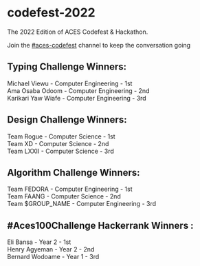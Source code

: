 # codefest-2022
The 2022 Edition of ACES Codefest & Hackathon.      

Join the [#aces-codefest](https://discord.com/channels/1002884394547150859/1013398448055271464) channel to keep the conversation going

## **Typing Challenge Winners**:       

Michael Viewu - Computer Engineering  - 1st        
Ama Osaba Odoom - Computer Engineering  - 2nd      
Karikari Yaw Wiafe - Computer Engineering  - 3rd       

## **Design Challenge Winners**:   
Team Rogue  - Computer Science - 1st      
Team XD - Computer Science - 2nd      
Team LXXII - Computer Science - 3rd        

## **Algorithm Challenge Winners**:
Team FEDORA - Computer Engineering - 1st    
Team FAANG - Computer Science - 2nd   
Team $GROUP_NAME - Computer Engineering -  3rd    




## **#Aces100Challenge Hackerrank Winners** :
Eli Bansa - Year 2 - 1st   
Henry Agyeman - Year 2 - 2nd   
Bernard Wodoame - Year 1 - 3rd   


